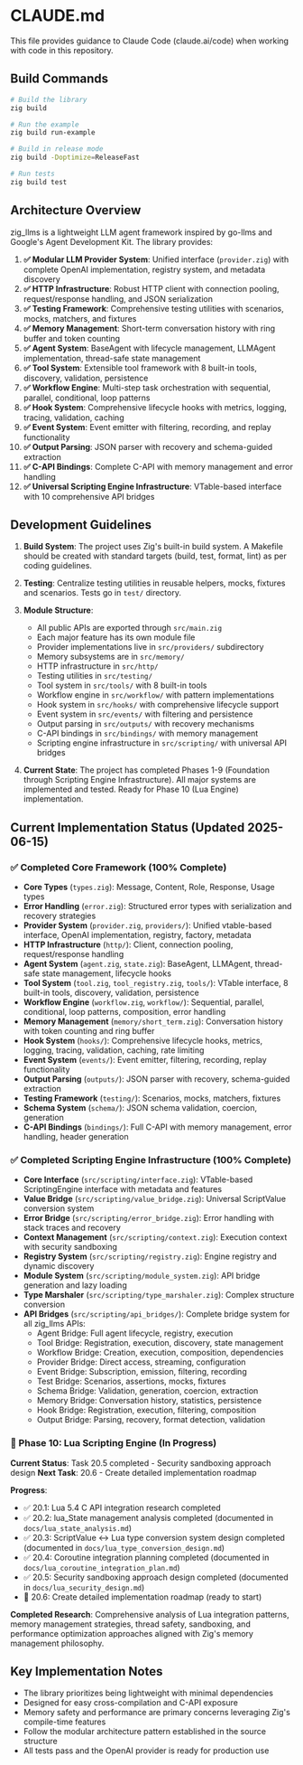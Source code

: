 # CLAUDE.md

This file provides guidance to Claude Code (claude.ai/code) when working with code in this repository.

## Build Commands

```bash
# Build the library
zig build

# Run the example
zig build run-example

# Build in release mode
zig build -Doptimize=ReleaseFast

# Run tests
zig build test
```

## Architecture Overview

zig_llms is a lightweight LLM agent framework inspired by go-llms and Google's Agent Development Kit. The library provides:

1. **✅ Modular LLM Provider System**: Unified interface (`provider.zig`) with complete OpenAI implementation, registry system, and metadata discovery
2. **✅ HTTP Infrastructure**: Robust HTTP client with connection pooling, request/response handling, and JSON serialization
3. **✅ Testing Framework**: Comprehensive testing utilities with scenarios, mocks, matchers, and fixtures  
4. **✅ Memory Management**: Short-term conversation history with ring buffer and token counting
5. **✅ Agent System**: BaseAgent with lifecycle management, LLMAgent implementation, thread-safe state management
6. **✅ Tool System**: Extensible tool framework with 8 built-in tools, discovery, validation, persistence
7. **✅ Workflow Engine**: Multi-step task orchestration with sequential, parallel, conditional, loop patterns
8. **✅ Hook System**: Comprehensive lifecycle hooks with metrics, logging, tracing, validation, caching
9. **✅ Event System**: Event emitter with filtering, recording, and replay functionality
10. **✅ Output Parsing**: JSON parser with recovery and schema-guided extraction
11. **✅ C-API Bindings**: Complete C-API with memory management and error handling
12. **✅ Universal Scripting Engine Infrastructure**: VTable-based interface with 10 comprehensive API bridges

## Development Guidelines

1. **Build System**: The project uses Zig's built-in build system. A Makefile should be created with standard targets (build, test, format, lint) as per coding guidelines.

2. **Testing**: Centralize testing utilities in reusable helpers, mocks, fixtures and scenarios. Tests go in `test/` directory.

3. **Module Structure**: 
   - All public APIs are exported through `src/main.zig`
   - Each major feature has its own module file
   - Provider implementations live in `src/providers/` subdirectory
   - Memory subsystems are in `src/memory/`
   - HTTP infrastructure in `src/http/`
   - Testing utilities in `src/testing/`
   - Tool system in `src/tools/` with 8 built-in tools
   - Workflow engine in `src/workflow/` with pattern implementations
   - Hook system in `src/hooks/` with comprehensive lifecycle support
   - Event system in `src/events/` with filtering and persistence
   - Output parsing in `src/outputs/` with recovery mechanisms
   - C-API bindings in `src/bindings/` with memory management
   - Scripting engine infrastructure in `src/scripting/` with universal API bridges

4. **Current State**: The project has completed Phases 1-9 (Foundation through Scripting Engine Infrastructure). All major systems are implemented and tested. Ready for Phase 10 (Lua Engine) implementation.

## Current Implementation Status (Updated 2025-06-15)

### ✅ Completed Core Framework (100% Complete)
- **Core Types** (`types.zig`): Message, Content, Role, Response, Usage types
- **Error Handling** (`error.zig`): Structured error types with serialization and recovery strategies
- **Provider System** (`provider.zig`, `providers/`): Unified vtable-based interface, OpenAI implementation, registry, factory, metadata
- **HTTP Infrastructure** (`http/`): Client, connection pooling, request/response handling
- **Agent System** (`agent.zig`, `state.zig`): BaseAgent, LLMAgent, thread-safe state management, lifecycle hooks
- **Tool System** (`tool.zig`, `tool_registry.zig`, `tools/`): VTable interface, 8 built-in tools, discovery, validation, persistence
- **Workflow Engine** (`workflow.zig`, `workflow/`): Sequential, parallel, conditional, loop patterns, composition, error handling
- **Memory Management** (`memory/short_term.zig`): Conversation history with token counting and ring buffer
- **Hook System** (`hooks/`): Comprehensive lifecycle hooks, metrics, logging, tracing, validation, caching, rate limiting
- **Event System** (`events/`): Event emitter, filtering, recording, replay functionality
- **Output Parsing** (`outputs/`): JSON parser with recovery, schema-guided extraction
- **Testing Framework** (`testing/`): Scenarios, mocks, matchers, fixtures
- **Schema System** (`schema/`): JSON schema validation, coercion, generation
- **C-API Bindings** (`bindings/`): Full C-API with memory management, error handling, header generation

### ✅ Completed Scripting Engine Infrastructure (100% Complete)
- **Core Interface** (`src/scripting/interface.zig`): VTable-based ScriptingEngine interface with metadata and features
- **Value Bridge** (`src/scripting/value_bridge.zig`): Universal ScriptValue conversion system
- **Error Bridge** (`src/scripting/error_bridge.zig`): Error handling with stack traces and recovery
- **Context Management** (`src/scripting/context.zig`): Execution context with security sandboxing
- **Registry System** (`src/scripting/registry.zig`): Engine registry and dynamic discovery
- **Module System** (`src/scripting/module_system.zig`): API bridge generation and lazy loading
- **Type Marshaler** (`src/scripting/type_marshaler.zig`): Complex structure conversion
- **API Bridges** (`src/scripting/api_bridges/`): Complete bridge system for all zig_llms APIs:
  - Agent Bridge: Full agent lifecycle, registry, execution
  - Tool Bridge: Registration, execution, discovery, state management
  - Workflow Bridge: Creation, execution, composition, dependencies
  - Provider Bridge: Direct access, streaming, configuration
  - Event Bridge: Subscription, emission, filtering, recording
  - Test Bridge: Scenarios, assertions, mocks, fixtures
  - Schema Bridge: Validation, generation, coercion, extraction
  - Memory Bridge: Conversation history, statistics, persistence
  - Hook Bridge: Registration, execution, filtering, composition
  - Output Bridge: Parsing, recovery, format detection, validation

### 🚧 Phase 10: Lua Scripting Engine (In Progress)
**Current Status**: Task 20.5 completed - Security sandboxing approach design
**Next Task**: 20.6 - Create detailed implementation roadmap

**Progress**: 
- ✅ 20.1: Lua 5.4 C API integration research completed
- ✅ 20.2: lua_State management analysis completed (documented in `docs/lua_state_analysis.md`)
- ✅ 20.3: ScriptValue ↔ Lua type conversion system design completed (documented in `docs/lua_type_conversion_design.md`)
- ✅ 20.4: Coroutine integration planning completed (documented in `docs/lua_coroutine_integration_plan.md`)
- ✅ 20.5: Security sandboxing approach design completed (documented in `docs/lua_security_design.md`)
- 🔄 20.6: Create detailed implementation roadmap (ready to start)

**Completed Research**: Comprehensive analysis of Lua integration patterns, memory management strategies, thread safety, sandboxing, and performance optimization approaches aligned with Zig's memory management philosophy.

## Key Implementation Notes

- The library prioritizes being lightweight with minimal dependencies
- Designed for easy cross-compilation and C-API exposure
- Memory safety and performance are primary concerns leveraging Zig's compile-time features
- Follow the modular architecture pattern established in the source structure
- All tests pass and the OpenAI provider is ready for production use